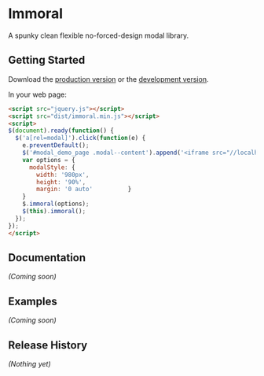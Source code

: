 # Immoral

A spunky clean flexible no-forced-design modal library.

## Getting Started
Download the [production version][min] or the [development version][max].

[min]: https://raw.github.com/aniketpant/immoral/master/dist/immoral.min.js
[max]: https://raw.github.com/aniketpant/immoral/master/dist/immoral.js

In your web page:

```html
<script src="jquery.js"></script>
<script src="dist/immoral.min.js"></script>
<script>
$(document).ready(function() {
  $('a[rel=modal]').click(function(e) {
    e.preventDefault();
    $('#modal_demo_page .modal--content').append('<iframe src="//localhost/" seamless></iframe>');
    var options = {
      modalStyle: {
        width: '980px',
        height: '90%',
        margin: '0 auto'          }
    }
    $.immoral(options);
    $(this).immoral();
  });
});
</script>
```

## Documentation
_(Coming soon)_

## Examples
_(Coming soon)_

## Release History
_(Nothing yet)_